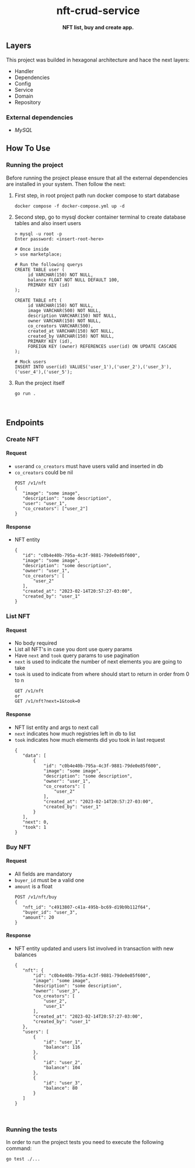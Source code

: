 <h1 align="center">nft-crud-service<br></h1>
<h4 align="center">NFT list, buy and create app.</h4>

## Layers
This project was builded in hexagonal architecture and hace the next layers:
* Handler
* Dependencies
* Config
* Service
* Domain
* Repository

### External dependencies
* _MySQL_


## How To Use

### Running the project

Before running the project please ensure that all the external dependencies are installed in your system. Then follow the next:

1. First step, in root project path run docker compose to start database

    ```
    docker compose -f docker-compose.yml up -d
    ```

2. Second step, go to mysql docker container terminal to create database tables and also insert users
    
   ```
   > mysql -u root -p 
   Enter password: <insert-root-here>
   ```
   ```
   # Once inside
   > use marketplace; 
   ```
   ```
   # Run the following querys
   CREATE TABLE user (
        id VARCHAR(150) NOT NULL,
        balance FLOAT NOT NULL DEFAULT 100,
        PRIMARY KEY (id)
   );
   
   CREATE TABLE nft (
        id VARCHAR(150) NOT NULL, 
        image VARCHAR(500) NOT NULL,
        description VARCHAR(150) NOT NULL,
        owner VARCHAR(150) NOT NULL,
        co_creators VARCHAR(500),
        created_at VARCHAR(150) NOT NULL,
        created_by VARCHAR(150) NOT NULL,
        PRIMARY KEY (id),
        FOREIGN KEY (owner) REFERENCES user(id) ON UPDATE CASCADE 
   );

   # Mock users
   INSERT INTO user(id) VALUES('user_1'),('user_2'),('user_3'),('user_4'),('user_5');
    ```

3. Run the project itself

    ```
    go run .
    ```

<br>

## Endpoints
### Create NFT 
#### Request
- `user`and `co_creators` must have users valid and inserted in db
- `co_creators` could be nil
   ```shell
   POST /v1/nft
   {
      "image": "some image",
      "description": "some description",
      "user": "user_1",
      "co_creators": ["user_2"]
   }
   ```
#### Response
- NFT entity
   ```shell
   {
      "id": "c0b4e40b-795a-4c3f-9881-79de0e85f600",
      "image": "some image",
      "description": "some description",
      "owner": "user_1",
      "co_creators": [
          "user_2"
      ],
      "created_at": "2023-02-14T20:57:27-03:00",
      "created_by": "user_1"
   }
   ```

### List NFT 
#### Request
- No body required
- List all NFT's in case you dont use query params
- Have `next` and `took` query params to use pagination
- `next` is used to indicate the number of next elements you are going to take
- `took` is used to indicate from where should start to return in order from 0 to n
   ```shell
   GET /v1/nft
   or
   GET /v1/nft?next=1&took=0
   ```
#### Response
- NFT list entity and args to next call
- `next` indicates how much registries left in db to list
- `took` indicates how much elements did you took in last request
   ```shell
   {
      "data": [
          {
              "id": "c0b4e40b-795a-4c3f-9881-79de0e85f600",
              "image": "some image",
              "description": "some description",
              "owner": "user_1",
              "co_creators": [
                  "user_2"
              ],
              "created_at": "2023-02-14T20:57:27-03:00",
              "created_by": "user_1"
          }
      ],
      "next": 0,
      "took": 1
   }
   ```

### Buy NFT 
#### Request
- All fields are mandatory
- `buyer_id` must be a valid one
- `amount` is a float
   ```shell
   POST /v1/nft/buy
   {
      "nft_id": "c4913807-c41a-495b-bc69-d19b9b112f64",
      "buyer_id": "user_3",
      "amount": 20
   }
   ```
#### Response
- NFT entity updated and users list involved in transaction with new balances
   ```shell
   {
      "nft": {
          "id": "c0b4e40b-795a-4c3f-9881-79de0e85f600",
          "image": "some image",
          "description": "some description",
          "owner": "user_3",
          "co_creators": [
              "user_2",
              "user_1"
          ],
          "created_at": "2023-02-14T20:57:27-03:00",
          "created_by": "user_1"
      },
      "users": [
          {
              "id": "user_1",
              "balance": 116
          },
          {
              "id": "user_2",
              "balance": 104
          },
          {
              "id": "user_3",
              "balance": 80
          }
      ]
   }
   ```

<br>

### Running the tests

In order to run the project tests you need to execute the following command:

   ```shell
   go test ./...
   ```